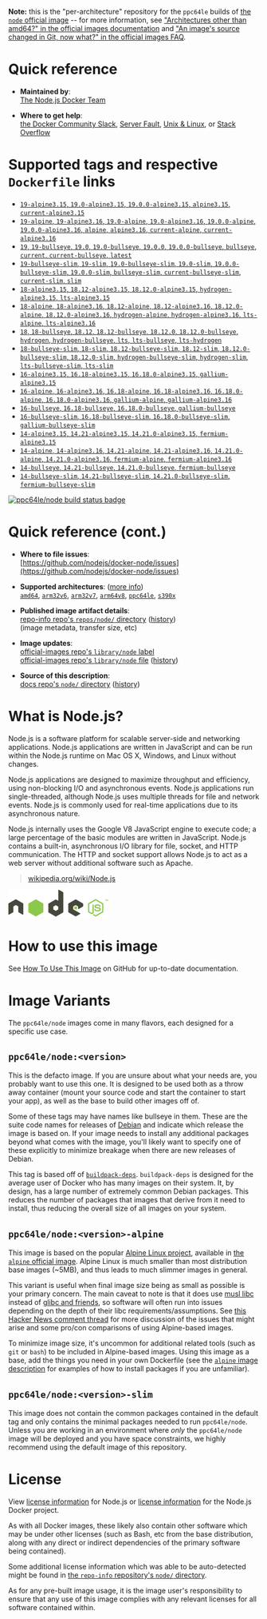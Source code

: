 <!--

********************************************************************************

WARNING:

    DO NOT EDIT "node/README.md"

    IT IS AUTO-GENERATED

    (from the other files in "node/" combined with a set of templates)

********************************************************************************

-->

**Note:** this is the "per-architecture" repository for the `ppc64le` builds of [the `node` official image](https://hub.docker.com/_/node) -- for more information, see ["Architectures other than amd64?" in the official images documentation](https://github.com/docker-library/official-images#architectures-other-than-amd64) and ["An image's source changed in Git, now what?" in the official images FAQ](https://github.com/docker-library/faq#an-images-source-changed-in-git-now-what).

# Quick reference

-	**Maintained by**:  
	[The Node.js Docker Team](https://github.com/nodejs/docker-node)

-	**Where to get help**:  
	[the Docker Community Slack](https://dockr.ly/comm-slack), [Server Fault](https://serverfault.com/help/on-topic), [Unix & Linux](https://unix.stackexchange.com/help/on-topic), or [Stack Overflow](https://stackoverflow.com/help/on-topic)

# Supported tags and respective `Dockerfile` links

-	[`19-alpine3.15`, `19.0-alpine3.15`, `19.0.0-alpine3.15`, `alpine3.15`, `current-alpine3.15`](https://github.com/nodejs/docker-node/blob/521cc918805cfc24e31e7d4460aba80a5e5743da/19/alpine3.15/Dockerfile)
-	[`19-alpine`, `19-alpine3.16`, `19.0-alpine`, `19.0-alpine3.16`, `19.0.0-alpine`, `19.0.0-alpine3.16`, `alpine`, `alpine3.16`, `current-alpine`, `current-alpine3.16`](https://github.com/nodejs/docker-node/blob/521cc918805cfc24e31e7d4460aba80a5e5743da/19/alpine3.16/Dockerfile)
-	[`19`, `19-bullseye`, `19.0`, `19.0-bullseye`, `19.0.0`, `19.0.0-bullseye`, `bullseye`, `current`, `current-bullseye`, `latest`](https://github.com/nodejs/docker-node/blob/521cc918805cfc24e31e7d4460aba80a5e5743da/19/bullseye/Dockerfile)
-	[`19-bullseye-slim`, `19-slim`, `19.0-bullseye-slim`, `19.0-slim`, `19.0.0-bullseye-slim`, `19.0.0-slim`, `bullseye-slim`, `current-bullseye-slim`, `current-slim`, `slim`](https://github.com/nodejs/docker-node/blob/521cc918805cfc24e31e7d4460aba80a5e5743da/19/bullseye-slim/Dockerfile)
-	[`18-alpine3.15`, `18.12-alpine3.15`, `18.12.0-alpine3.15`, `hydrogen-alpine3.15`, `lts-alpine3.15`](https://github.com/nodejs/docker-node/blob/f05fbf88068ba29ac9b544a72c9471ba60243e4b/18/alpine3.15/Dockerfile)
-	[`18-alpine`, `18-alpine3.16`, `18.12-alpine`, `18.12-alpine3.16`, `18.12.0-alpine`, `18.12.0-alpine3.16`, `hydrogen-alpine`, `hydrogen-alpine3.16`, `lts-alpine`, `lts-alpine3.16`](https://github.com/nodejs/docker-node/blob/f05fbf88068ba29ac9b544a72c9471ba60243e4b/18/alpine3.16/Dockerfile)
-	[`18`, `18-bullseye`, `18.12`, `18.12-bullseye`, `18.12.0`, `18.12.0-bullseye`, `hydrogen`, `hydrogen-bullseye`, `lts`, `lts-bullseye`, `lts-hydrogen`](https://github.com/nodejs/docker-node/blob/f05fbf88068ba29ac9b544a72c9471ba60243e4b/18/bullseye/Dockerfile)
-	[`18-bullseye-slim`, `18-slim`, `18.12-bullseye-slim`, `18.12-slim`, `18.12.0-bullseye-slim`, `18.12.0-slim`, `hydrogen-bullseye-slim`, `hydrogen-slim`, `lts-bullseye-slim`, `lts-slim`](https://github.com/nodejs/docker-node/blob/f05fbf88068ba29ac9b544a72c9471ba60243e4b/18/bullseye-slim/Dockerfile)
-	[`16-alpine3.15`, `16.18-alpine3.15`, `16.18.0-alpine3.15`, `gallium-alpine3.15`](https://github.com/nodejs/docker-node/blob/8edd510a1b2f64330fd7b865afd12d88c3c21679/16/alpine3.15/Dockerfile)
-	[`16-alpine`, `16-alpine3.16`, `16.18-alpine`, `16.18-alpine3.16`, `16.18.0-alpine`, `16.18.0-alpine3.16`, `gallium-alpine`, `gallium-alpine3.16`](https://github.com/nodejs/docker-node/blob/8edd510a1b2f64330fd7b865afd12d88c3c21679/16/alpine3.16/Dockerfile)
-	[`16-bullseye`, `16.18-bullseye`, `16.18.0-bullseye`, `gallium-bullseye`](https://github.com/nodejs/docker-node/blob/8edd510a1b2f64330fd7b865afd12d88c3c21679/16/bullseye/Dockerfile)
-	[`16-bullseye-slim`, `16.18-bullseye-slim`, `16.18.0-bullseye-slim`, `gallium-bullseye-slim`](https://github.com/nodejs/docker-node/blob/8edd510a1b2f64330fd7b865afd12d88c3c21679/16/bullseye-slim/Dockerfile)
-	[`14-alpine3.15`, `14.21-alpine3.15`, `14.21.0-alpine3.15`, `fermium-alpine3.15`](https://github.com/nodejs/docker-node/blob/6186eff9cea628d90d4f83657d56d0502b515ced/14/alpine3.15/Dockerfile)
-	[`14-alpine`, `14-alpine3.16`, `14.21-alpine`, `14.21-alpine3.16`, `14.21.0-alpine`, `14.21.0-alpine3.16`, `fermium-alpine`, `fermium-alpine3.16`](https://github.com/nodejs/docker-node/blob/6186eff9cea628d90d4f83657d56d0502b515ced/14/alpine3.16/Dockerfile)
-	[`14-bullseye`, `14.21-bullseye`, `14.21.0-bullseye`, `fermium-bullseye`](https://github.com/nodejs/docker-node/blob/6186eff9cea628d90d4f83657d56d0502b515ced/14/bullseye/Dockerfile)
-	[`14-bullseye-slim`, `14.21-bullseye-slim`, `14.21.0-bullseye-slim`, `fermium-bullseye-slim`](https://github.com/nodejs/docker-node/blob/6186eff9cea628d90d4f83657d56d0502b515ced/14/bullseye-slim/Dockerfile)

[![ppc64le/node build status badge](https://img.shields.io/jenkins/s/https/doi-janky.infosiftr.net/job/multiarch/job/ppc64le/job/node.svg?label=ppc64le/node%20%20build%20job)](https://doi-janky.infosiftr.net/job/multiarch/job/ppc64le/job/node/)

# Quick reference (cont.)

-	**Where to file issues**:  
	[https://github.com/nodejs/docker-node/issues](https://github.com/nodejs/docker-node/issues)

-	**Supported architectures**: ([more info](https://github.com/docker-library/official-images#architectures-other-than-amd64))  
	[`amd64`](https://hub.docker.com/r/amd64/node/), [`arm32v6`](https://hub.docker.com/r/arm32v6/node/), [`arm32v7`](https://hub.docker.com/r/arm32v7/node/), [`arm64v8`](https://hub.docker.com/r/arm64v8/node/), [`ppc64le`](https://hub.docker.com/r/ppc64le/node/), [`s390x`](https://hub.docker.com/r/s390x/node/)

-	**Published image artifact details**:  
	[repo-info repo's `repos/node/` directory](https://github.com/docker-library/repo-info/blob/master/repos/node) ([history](https://github.com/docker-library/repo-info/commits/master/repos/node))  
	(image metadata, transfer size, etc)

-	**Image updates**:  
	[official-images repo's `library/node` label](https://github.com/docker-library/official-images/issues?q=label%3Alibrary%2Fnode)  
	[official-images repo's `library/node` file](https://github.com/docker-library/official-images/blob/master/library/node) ([history](https://github.com/docker-library/official-images/commits/master/library/node))

-	**Source of this description**:  
	[docs repo's `node/` directory](https://github.com/docker-library/docs/tree/master/node) ([history](https://github.com/docker-library/docs/commits/master/node))

# What is Node.js?

Node.js is a software platform for scalable server-side and networking applications. Node.js applications are written in JavaScript and can be run within the Node.js runtime on Mac OS X, Windows, and Linux without changes.

Node.js applications are designed to maximize throughput and efficiency, using non-blocking I/O and asynchronous events. Node.js applications run single-threaded, although Node.js uses multiple threads for file and network events. Node.js is commonly used for real-time applications due to its asynchronous nature.

Node.js internally uses the Google V8 JavaScript engine to execute code; a large percentage of the basic modules are written in JavaScript. Node.js contains a built-in, asynchronous I/O library for file, socket, and HTTP communication. The HTTP and socket support allows Node.js to act as a web server without additional software such as Apache.

> [wikipedia.org/wiki/Node.js](https://en.wikipedia.org/wiki/Node.js)

![logo](https://raw.githubusercontent.com/docker-library/docs/01c12653951b2fe592c1f93a13b4e289ada0e3a1/node/logo.png)

# How to use this image

See [How To Use This Image](https://github.com/nodejs/docker-node/blob/master/README.md#how-to-use-this-image) on GitHub for up-to-date documentation.

# Image Variants

The `ppc64le/node` images come in many flavors, each designed for a specific use case.

## `ppc64le/node:<version>`

This is the defacto image. If you are unsure about what your needs are, you probably want to use this one. It is designed to be used both as a throw away container (mount your source code and start the container to start your app), as well as the base to build other images off of.

Some of these tags may have names like bullseye in them. These are the suite code names for releases of [Debian](https://wiki.debian.org/DebianReleases) and indicate which release the image is based on. If your image needs to install any additional packages beyond what comes with the image, you'll likely want to specify one of these explicitly to minimize breakage when there are new releases of Debian.

This tag is based off of [`buildpack-deps`](https://hub.docker.com/_/buildpack-deps/). `buildpack-deps` is designed for the average user of Docker who has many images on their system. It, by design, has a large number of extremely common Debian packages. This reduces the number of packages that images that derive from it need to install, thus reducing the overall size of all images on your system.

## `ppc64le/node:<version>-alpine`

This image is based on the popular [Alpine Linux project](https://alpinelinux.org), available in [the `alpine` official image](https://hub.docker.com/_/alpine). Alpine Linux is much smaller than most distribution base images (~5MB), and thus leads to much slimmer images in general.

This variant is useful when final image size being as small as possible is your primary concern. The main caveat to note is that it does use [musl libc](https://musl.libc.org) instead of [glibc and friends](https://www.etalabs.net/compare_libcs.html), so software will often run into issues depending on the depth of their libc requirements/assumptions. See [this Hacker News comment thread](https://news.ycombinator.com/item?id=10782897) for more discussion of the issues that might arise and some pro/con comparisons of using Alpine-based images.

To minimize image size, it's uncommon for additional related tools (such as `git` or `bash`) to be included in Alpine-based images. Using this image as a base, add the things you need in your own Dockerfile (see the [`alpine` image description](https://hub.docker.com/_/alpine/) for examples of how to install packages if you are unfamiliar).

## `ppc64le/node:<version>-slim`

This image does not contain the common packages contained in the default tag and only contains the minimal packages needed to run `ppc64le/node`. Unless you are working in an environment where *only* the `ppc64le/node` image will be deployed and you have space constraints, we highly recommend using the default image of this repository.

# License

View [license information](https://github.com/nodejs/node/blob/master/LICENSE) for Node.js or [license information](https://github.com/nodejs/docker-node/blob/master/LICENSE) for the Node.js Docker project.

As with all Docker images, these likely also contain other software which may be under other licenses (such as Bash, etc from the base distribution, along with any direct or indirect dependencies of the primary software being contained).

Some additional license information which was able to be auto-detected might be found in [the `repo-info` repository's `node/` directory](https://github.com/docker-library/repo-info/tree/master/repos/node).

As for any pre-built image usage, it is the image user's responsibility to ensure that any use of this image complies with any relevant licenses for all software contained within.
